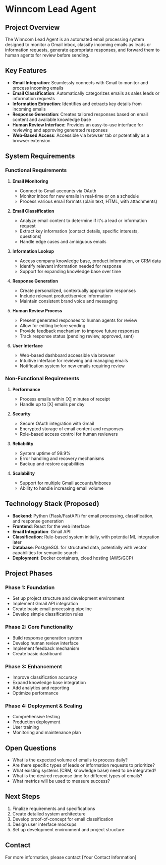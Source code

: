 # Winncom Lead Agent

## Project Overview

The Winncom Lead Agent is an automated email processing system designed to monitor a Gmail inbox, classify incoming emails as leads or information requests, generate appropriate responses, and forward them to human agents for review before sending.

## Key Features

- **Gmail Integration**: Seamlessly connects with Gmail to monitor and process incoming emails
- **Email Classification**: Automatically categorizes emails as sales leads or information requests
- **Information Extraction**: Identifies and extracts key details from incoming emails
- **Response Generation**: Creates tailored responses based on email content and available knowledge base
- **Human Review Interface**: Provides an easy-to-use interface for reviewing and approving generated responses
- **Web-Based Access**: Accessible via browser tab or potentially as a browser extension

## System Requirements

### Functional Requirements

1. **Email Monitoring**
   - Connect to Gmail accounts via OAuth
   - Monitor inbox for new emails in real-time or on a schedule
   - Process various email formats (plain text, HTML, with attachments)

2. **Email Classification**
   - Analyze email content to determine if it's a lead or information request
   - Extract key information (contact details, specific interests, questions)
   - Handle edge cases and ambiguous emails

3. **Information Lookup**
   - Access company knowledge base, product information, or CRM data
   - Identify relevant information needed for response
   - Support for expanding knowledge base over time

4. **Response Generation**
   - Create personalized, contextually appropriate responses
   - Include relevant product/service information
   - Maintain consistent brand voice and messaging

5. **Human Review Process**
   - Present generated responses to human agents for review
   - Allow for editing before sending
   - Provide feedback mechanism to improve future responses
   - Track response status (pending review, approved, sent)

6. **User Interface**
   - Web-based dashboard accessible via browser
   - Intuitive interface for reviewing and managing emails
   - Notification system for new emails requiring review

### Non-Functional Requirements

1. **Performance**
   - Process emails within [X] minutes of receipt
   - Handle up to [X] emails per day

2. **Security**
   - Secure OAuth integration with Gmail
   - Encrypted storage of email content and responses
   - Role-based access control for human reviewers

3. **Reliability**
   - System uptime of 99.9%
   - Error handling and recovery mechanisms
   - Backup and restore capabilities

4. **Scalability**
   - Support for multiple Gmail accounts/inboxes
   - Ability to handle increasing email volume

## Technology Stack (Proposed)

- **Backend**: Python (Flask/FastAPI) for email processing, classification, and response generation
- **Frontend**: React for the web interface
- **Email Integration**: Gmail API
- **Classification**: Rule-based system initially, with potential ML integration later
- **Database**: PostgreSQL for structured data, potentially with vector capabilities for semantic search
- **Deployment**: Docker containers, cloud hosting (AWS/GCP)

## Project Phases

### Phase 1: Foundation
- Set up project structure and development environment
- Implement Gmail API integration
- Create basic email processing pipeline
- Develop simple classification rules

### Phase 2: Core Functionality
- Build response generation system
- Develop human review interface
- Implement feedback mechanism
- Create basic dashboard

### Phase 3: Enhancement
- Improve classification accuracy
- Expand knowledge base integration
- Add analytics and reporting
- Optimize performance

### Phase 4: Deployment & Scaling
- Comprehensive testing
- Production deployment
- User training
- Monitoring and maintenance plan

## Open Questions

- What is the expected volume of emails to process daily?
- Are there specific types of leads or information requests to prioritize?
- What existing systems (CRM, knowledge base) need to be integrated?
- What is the desired response time for different types of emails?
- What metrics will be used to measure success?

## Next Steps

1. Finalize requirements and specifications
2. Create detailed system architecture
3. Develop proof-of-concept for email classification
4. Design user interface mockups
5. Set up development environment and project structure

## Contact

For more information, please contact [Your Contact Information] 